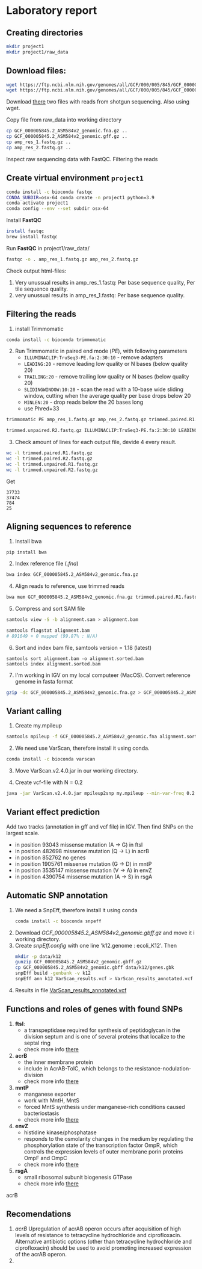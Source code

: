 # Laboratory report
## Creating directories
```bash
mkdir project1
mkdir project1/raw_data
 ```

## Download files:
```bash
wget https://ftp.ncbi.nlm.nih.gov/genomes/all/GCF/000/005/845/GCF_000005845.2_ASM584v2/GCF_000005845.2_ASM584v2_genomic.fna.gz raw_data
wget https://ftp.ncbi.nlm.nih.gov/genomes/all/GCF/000/005/845/GCF_000005845.2_ASM584v2/GCF_000005845.2_ASM584v2_cds_from_genomic.fna.gz raw_data
```
Download [there](https://figshare.com/articles/dataset/amp_res_2_fastq_zip/10006541/3?file=23769689 ) two files with reads from shotgun sequencing. Also using wget.

Copy file from raw_data into working directory
```bash
cp GCF_000005845.2_ASM584v2_genomic.fna.gz ..
cp GCF_000005845.2_ASM584v2_genomic.gff.gz ..
cp amp_res_1.fastq.gz ..
cp amp_res_2.fastq.gz ..
```
Inspect raw sequencing data with FastQC. Filtering the reads 		

## Create virtual environment `project1`
```bash
conda install -c bioconda fastqc			
CONDA_SUBDIR=osx-64 conda create -n project1 python=3.9
conda activate project1
conda config --env --set subdir osx-64
```
Install **FastQC**
```bash
install fastqc
brew install fastqc
```
Run **FastQC** in project1/raw_data/
```bash
fastqc -o . amp_res_1.fastq.gz amp_res_2.fastq.gz
```
Check output html-files:
1) Very unussual results in amp_res_1.fastq: Per base sequence quality, Per tile sequence quality.
2) very unussual results in amp_res_1.fastq: Per base sequence quality.

## Filtering the reads 
1) install Trimmomatic
```bash
conda install -c bioconda trimmomatic
```
   
2) Run Trimmomatic in paired end mode (*PE*), with following parameters
   - `ILLUMINACLIP:TruSeq3-PE.fa:2:30:10` - remove adapters
   - `LEADING:20` - remove leading low quality or N bases (below quality 20)
   - `TRAILING:20` - remove trailing low quality or N bases (below quality 20)
   - `SLIDINGWINDOW:10:20` - scan the read with a 10-base wide sliding window, cutting when the average quality per base drops below 20
   - `MINLEN:20` - drop reads below the 20 bases long
   - use Phred+33
```bash
trimmomatic PE amp_res_1.fastq.gz amp_res_2.fastq.gz trimmed.paired.R1.fastq.gz trimmed.unpaired.R1.fastq.gz trimmed.paired.R2.fastq.gz

trimmed.unpaired.R2.fastq.gz ILLUMINACLIP:TruSeq3-PE.fa:2:30:10 LEADING:20 TRAILING:20 SLIDINGWINDOW:10:20 MINLEN:20
```
3) Check amount of lines for each output file, devide 4 every result.
```bash
wc -l trimmed.paired.R1.fastq.gz 
wc -l trimmed.paired.R2.fastq.gz
wc -l trimmed.unpaired.R1.fastq.gz
wc -l trimmed.unpaired.R2.fastq.gz
```
Get 
```
37733
37474
784
25
```		
## Aligning sequences to reference
1. Install bwa
```bash
pip install bwa
```
2. Index reference file (*.fna*)
```bash
bwa index GCF_000005845.2_ASM584v2_genomic.fna.gz
```

4. Align reads to reference, use trimmed reads
```bash
bwa mem GCF_000005845.2_ASM584v2_genomic.fna.gz trimmed.paired.R1.fastq.gz trimmed.paired.R2.fastq.gz > alignment.sam
```

5. Compress and sort SAM file
```bash
samtools view -S -b alignment.sam > alignment.bam
```
```bash
samtools flagstat alignment.bam
# 891649 + 0 mapped (99.87% : N/A)
```

6. Sort and index bam file, samtools version = 1.18 (latest)
   
```baash
samtools sort alignment.bam -o alignment.sorted.bam
samtools index alignment.sorted.bam
```

7. I'm working in IGV on my local computeer (MacOS).
Convert reference genome in fasta format

```bash
gzip -dc GCF_000005845.2_ASM584v2_genomic.fna.gz > GCF_000005845.2_ASM584v2_genomic.fnagzip -dc GCF_000005845.2_ASM584v2_genomic.fna.gz > GCF_000005845.2_ASM584v2_genomic.fna
``` 

## Variant calling
1. Create my.mpileup
```bash
samtools mpileup -f GCF_000005845.2_ASM584v2_genomic.fna alignment.sorted.bam > my.mpileup
```

2. We need use VarScan, therefore install it using conda. 
```bash
conda install -c bioconda varscan
```
3. Move VarScan.v2.4.0.jar in our working directory.

4. Create vcf-file with N = 0.2
```bash
java -jar VarScan.v2.4.0.jar mpileup2snp my.mpileup --min-var-freq 0.2 --variants --output-vcf 1 > VarScan_results.vcf
```

## Variant effect prediction
Add two tracks (annotation in gff and vcf file) in IGV. Then find SNPs on the largest scale.
- in position 93043 missense mutation (A -> G) in ftsI
- in position 482698 missense mutation (Q -> L) in acrB
- in position 852762 no genes
- in position 1905761 missense mutation (G -> D) in mntP
- in position 3535147 missense mutation (V -> A) in envZ
- in position 4390754 missense mutation (A -> S) in rsgA


## Automatic SNP annotation
1. We need a SnpEff, therefore install it using conda
   ```bash
   conda install -c bioconda snpeff
   ```
2. Download *GCF_000005845.2_ASM584v2_genomic.gbff.gz* and move it i working directory.
3. Create *snpEff.config* with one line 'k12.genome : ecoli_K12'. Then
   ```bash
   mkdir -p data/k12
   gunzip GCF_000005845.2_ASM584v2_genomic.gbff.gz
   cp GCF_000005845.2_ASM584v2_genomic.gbff data/k12/genes.gbk
   snpEff build -genbank -v k12
   snpEff ann k12 VarScan_results.vcf > VarScan_results_annotated.vcf
   ```
5. Results in file [VarScan_results_annotated.vcf](https://github.com/rereremin/IB/blob/project1/results/VarScan_results_annotated.vcf)

## Functions and roles of genes with found SNPs
1. **ftsI**:
   - a transpeptidase required for synthesis of peptidoglycan in the division septum and is one of several proteins that localize to the septal ring
   - check more info [there](https://www.ncbi.nlm.nih.gov/pmc/articles/PMC305773/#:~:text=FtsI%20(also%20called%20PBP3)%20of,localize%20to%20the%20septal%20ring.)
2. **acrB**
   - the inner membrane protein
   - include in AcrAB-TolC, which belongs to the resistance-nodulation-division 
   - check more info [there](https://www.ncbi.nlm.nih.gov/pmc/articles/PMC3933802/)
3. **mntP**
   - manganese exporter
   - work with MntH, MntS
   - forced MntS synthesis under manganese-rich conditions caused bacteriostasis
   - check more info [there](https://pubmed.ncbi.nlm.nih.gov/25774656/)
 4. **envZ**
    - histidine kinase/phosphatase
    - responds to the osmolarity changes in the medium by regulating the phosphorylation state of the transcription factor OmpR, which controls the expression levels of outer membrane porin proteins OmpF and OmpC
    - check more info [there](https://pubmed.ncbi.nlm.nih.gov/11973328/)
 5. **rsgA**
    - small ribosomal subunit biogenesis GTPase
    - check more info [there](https://www.uniprot.org/uniprotkb/P39286/entry)
   

 acrB
## Recomendations
1) *acrB*
Upregulation of acrAB operon occurs after acquisition of high levels of resistance to tetracycline hydrochloride and ciprofloxacin. Alternative antibiotic options (other than tetracycline hydrochloride and ciprofloxacin) should be used to avoid promoting increased expression of the acrAB operon.
2) 
 
